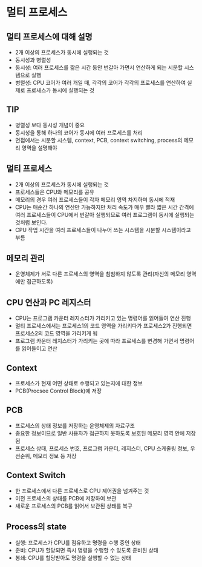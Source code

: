 # 멀티 프로세스

## 멀티 프로세스에 대해 설명
- 2개 이상의 프로세스가 동시에 실행되는 것
- 동시성과 병렬성
- 동시성: 여러 프로세스를 짧은 시간 동안 번갈아 가면서 연산하게 되는 시분할 시스템으로 실행
- 병렬성: CPU 코어가 여러 개일 때, 각각의 코어가 각각의 프로세스를 연산하여 실제로 프로새스가 동시에 실행되는 것

## TIP
- 병렬성 보다 동시성 개념이 중요
- 동시성을 통해 하나의 코어가 동시에 여러 프로세스를 처리
- 면접에서는 시분할 시스템, context, PCB, context switching, process의 메모리 영역을 설명해야

## 멀티 프로세스
- 2개 이상의 프로세스가 동시에 실행되는 것
- 프로세스들은 CPU와 메모리를 공유
- 메모리의 경우 여러 프로세스들이 각자 메모리 영역 차지하며 동시에 적재
- CPU는 매순간 하나의 연산만 가능하지만 처리 속도가 매우 빨라 짧은 시간 간격에 
여러 프로세스들이 CPU에서 번갈아 실행되므로 여러 프로그램이 동시에 실행되는 것처럼 보인다.
- CPU 작업 시간을 여러 프로세스들이 나누어 쓰는 시스템을 시분할 시스템이라고 부름

## 메모리 관리
- 운영체제가 서로 다른 프로세스의 영역을 침범하지 않도록 관리(자신의 메모리 영역에만 접근하도록)

## CPU 연산과 PC 레지스터
- CPU는 프로그램 카운터 레지스터가 가리키고 있는 명령어를 읽어들여 연산 진행
- 멀티 프로세스에서는 프로세스1의 코드 영역을 가리키다가 프로세스2가 진행되면 프로세스2의 코드 영역을 가리키게 됨
- 프로그램 카운터 레지스터가 가리키는 곳에 따라 프로세스를 변경해 가면서 명령어를 읽어들이고 연산

## Context
- 프로세스가 현재 어떤 상태로 수행되고 있는지에 대한 정보
- PCB(Procsee Control Block)에 저장

## PCB
- 프로세스의 상태 정보를 저장하는 운영체제의 자료구조
- 중요한 정보이므로 일반 사용자가 접근하지 못하도록 보호된 메모리 영역 안에 저장됨
- 프로세스 상태, 프로세스 번호, 프로그램 카운터, 레지스터, CPU 스케줄링 정보, 우선순위, 메모리 정보 등 저장

## Context Switch
- 한 프로세스에서 다른 프로세스로 CPU 제어권을 넘겨주는 것
- 이전 프로세스의 상태를 PCB에 저장하여 보관
- 새로운 프로세스의 PCB를 읽어서 보관된 상태를 복구

## Process의 state
- 실행: 프로세스가 CPU를 점유하고 명령을 수행 중인 상태
- 준비: CPU가 할당되면 즉시 명령을 수행할 수 있도록 준비된 상태
- 봉쇄: CPU를 할당받아도 명령을 실행할 수 없는 상태